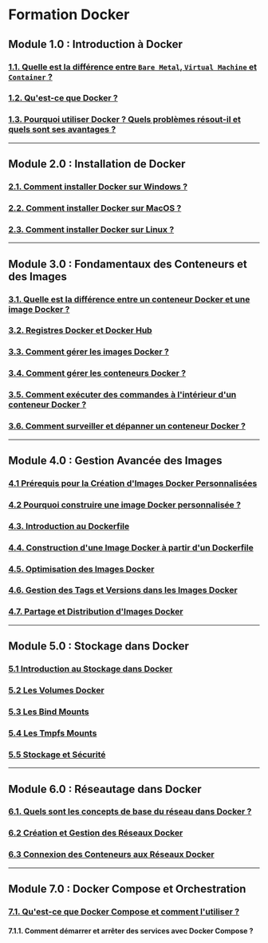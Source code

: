 # Formation Docker

## Module 1.0 : Introduction à Docker
### [1.1. Quelle est la différence entre `Bare Metal`, `Virtual Machine` et `Container` ?](./bare-metal-virtual-machine-container.md)
### [1.2. Qu'est-ce que Docker ?](./intro-docker.md)
### [1.3. Pourquoi utiliser Docker ? Quels problèmes résout-il et quels sont ses avantages ?](./pourquoi-docker.md)

---

## Module 2.0 : Installation de Docker
### [2.1. Comment installer Docker sur Windows ?](./comment-installer-docker-windows10.md)
### [2.2. Comment installer Docker sur MacOS ?](./comment-installer-docker-mac.md)
### [2.3. Comment installer Docker sur Linux ?](./comment-installer-docker-linux.md)

---

## Module 3.0 : Fondamentaux des Conteneurs et des Images
### [3.1. Quelle est la différence entre un conteneur Docker et une image Docker ?](./conteneur-vs-image-docker.md)
### [3.2. Registres Docker et Docker Hub](./docker-hub.md)
### [3.3. Comment gérer les images Docker ?](./comment-gerer-les-images-docker.md)
### [3.4. Comment gérer les conteneurs Docker ?](./comment-gerer-les-conteneurs-docker.md)
### [3.5. Comment exécuter des commandes à l'intérieur d'un conteneur Docker ?](./executer-commandes-dans-conteneur-docker.md)
### [3.6. Comment surveiller et dépanner un conteneur Docker ?](./monitorer-depanner-conteneurs-docker.md)

---

## Module 4.0 : Gestion Avancée des Images
### [4.1 Prérequis pour la Création d'Images Docker Personnalisées](./prerequis-creation-images-docker.md)
### [4.2 Pourquoi construire une image Docker personnalisée ?](./pourquoi-construire-une-image-docker-personnalisee.md)
### [4.3. Introduction au Dockerfile](./introduction-dockerfile.md)
### [4.4. Construction d'une Image Docker à partir d'un Dockerfile](./construction-image-personnalisee-docker.md)
### [4.5. Optimisation des Images Docker](./optimisation-images-docker.md)
### [4.6. Gestion des Tags et Versions dans les Images Docker](./gestion-tags-versions-images-docker.md)
### [4.7. Partage et Distribution d'Images Docker](./partage-distributions-images-docker.md)

---

## Module 5.0 : Stockage dans Docker
### [5.1 Introduction au Stockage dans Docker](./introduction-stockage-docker.md)
### [5.2 Les Volumes Docker](./volumes-docker.md)
### [5.3 Les Bind Mounts](./bind-mounts-docker.md)
### [5.4 Les Tmpfs Mounts](./tmpfs-mounts-docker.md)
### [5.5 Stockage et Sécurité](./stockage-securite-docker.md)

---

## Module 6.0 : Réseautage dans Docker
### [6.1. Quels sont les concepts de base du réseau dans Docker ?](./introduction-reseaux-docker.md)
### [6.2 Création et Gestion des Réseaux Docker](./creation-gestion-reseaux-docker.md)
### [6.3 Connexion des Conteneurs aux Réseaux Docker](./connexion-conteneurs-reseaux-docker.md)

---

## Module 7.0 : Docker Compose et Orchestration
### [7.1. Qu'est-ce que Docker Compose et comment l'utiliser ?](./introduction-docker-compose.md)
#### 7.1.1. Comment démarrer et arrêter des services avec Docker Compose ?
